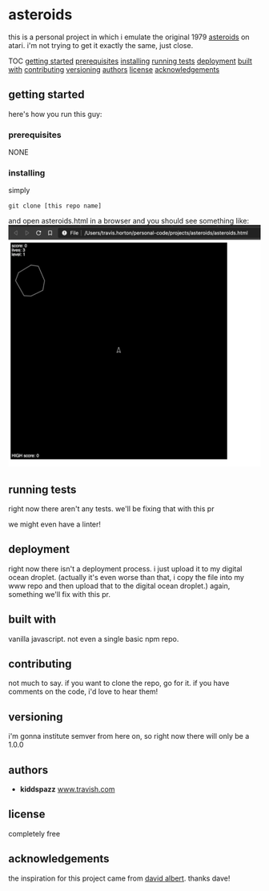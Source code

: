 # asteroids

this is a personal project in which i emulate the original 1979 <a href='https://en.wikipedia.org/wiki/Asteroids_(video_game)'>asteroids</a> on atari. i'm not trying to get it exactly the same, just close.

TOC
[getting started](#getting-started)
[prerequisites](#prerequisites)
[installing](#installing)
[running tests](#running-tests)
[deployment](#deployment)
[built with](#built-with)
[contributing](#contributing)
[versioning](#versioning)
[authors](#authors)
[license](#license)
[acknowledgements](#acknowledgements)

## getting started

here's how you run this guy:

### prerequisites

NONE

### installing

simply
```
git clone [this repo name]
```
and open asteroids.html in a browser and you should see something like:
![](./res/images/basic-browser-load.png)

## running tests

right now there aren't any tests. we'll be fixing that with this pr

we might even have a linter!

## deployment

right now there isn't a deployment process. i just upload it to my digital ocean droplet. (actually it's even worse than that, i copy the file into my www repo and then upload that to the digital ocean droplet.) again, something we'll fix with this pr.

## built with

vanilla javascript. not even a single basic npm repo.

## contributing

not much to say. if you want to clone the repo, go for it. if you have comments on the code, i'd love to hear them!

## versioning

i'm gonna institute semver from here on, so right now there will only be a 1.0.0

## authors

- **kiddspazz** www.travish.com

## license

completely free

## acknowledgements

the inspiration for this project came from [david albert](https://github.com/davidbalbert). thanks dave!

